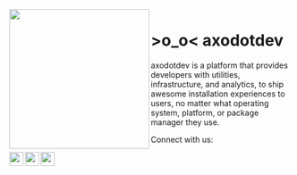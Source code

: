 <img align="left" width="250" src="https://axo.dev/balloons.svg">

# >o_o< axodotdev

axodotdev is a platform that provides developers with utilities, infrastructure, and analytics, to ship awesome installation experiences to users, no matter what operating system, platform, or package manager they use.

Connect with us:

<a href="https://mastodon.social/@axodotdev"><img align="left" width="25" src="https://seeklogo.com/images/M/mastodon-logo-2779869C18-seeklogo.com.png" /></a>
<a href="https://twitter.com/axodotdev"><img align="left" width="25" src="https://upload.wikimedia.org/wikipedia/commons/thumb/a/a5/Twitter_bird_logo_black.svg/2048px-Twitter_bird_logo_black.svg.png"/></a>
<a href="https://discord.gg/bPPZeUgmXt"><img align="left" width="25" src="https://www.freeiconspng.com/uploads/discord-black-icon-1.png"/></a>

